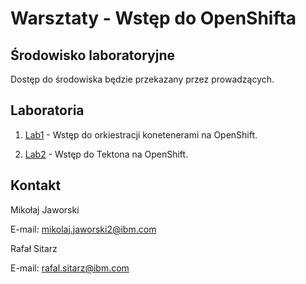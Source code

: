 # Warsztaty - Wstęp do OpenShifta

## Środowisko laboratoryjne

Dostęp do środowiska będzie przekazany przez prowadzących.

## Laboratoria

1. [Lab1](https://github.com/jawor96/Warsztaty_Tekton/tree/main/Lab1) - Wstęp do orkiestracji konetenerami na OpenShift.

2. [Lab2](https://github.com/jawor96/Warsztaty_Tekton/tree/main/Lab2) - Wstęp do Tektona na OpenShift.


## Kontakt

Mikołaj Jaworski

E-mail: mikolaj.jaworski2@ibm.com


Rafał Sitarz

E-mail: rafal.sitarz@ibm.com

